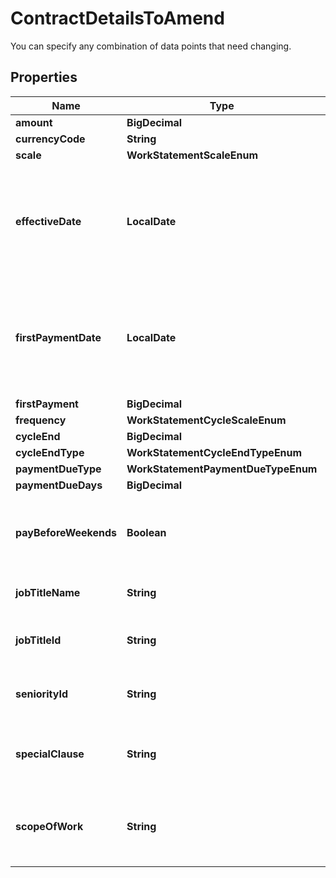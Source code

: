 

# ContractDetailsToAmend

You can specify any combination of data points that need changing.

## Properties

| Name | Type | Description | Notes |
|------------ | ------------- | ------------- | -------------|
|**amount** | **BigDecimal** |  |  [optional] |
|**currencyCode** | **String** |  |  [optional] |
|**scale** | **WorkStatementScaleEnum** |  |  [optional] |
|**effectiveDate** | **LocalDate** | Short date in format ISO-8601 (YYYY-MM-DD). For example: 2022-12-31. |  [optional] |
|**firstPaymentDate** | **LocalDate** | Short date in format ISO-8601 (YYYY-MM-DD). For example: 2022-12-31. |  [optional] |
|**firstPayment** | **BigDecimal** |  |  [optional] |
|**frequency** | **WorkStatementCycleScaleEnum** |  |  [optional] |
|**cycleEnd** | **BigDecimal** |  |  [optional] |
|**cycleEndType** | **WorkStatementCycleEndTypeEnum** |  |  [optional] |
|**paymentDueType** | **WorkStatementPaymentDueTypeEnum** |  |  [optional] |
|**paymentDueDays** | **BigDecimal** |  |  [optional] |
|**payBeforeWeekends** | **Boolean** | If the payment due is on a weekend, pay on Friday. |  [optional] |
|**jobTitleName** | **String** | You can enter new job title. |  [optional] |
|**jobTitleId** | **String** | Unique identifier of this resource. |  [optional] |
|**seniorityId** | **String** | Unique identifier of this resource. |  [optional] |
|**specialClause** | **String** | Text to describe any special clause in contract. |  [optional] |
|**scopeOfWork** | **String** | Text to describe the scope of work of the contract. |  [optional] |



